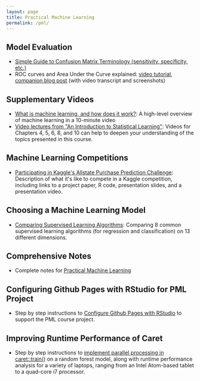 ```yaml
---
layout: page
title: Practical Machine Learning
permalink: /pml/
---
```


## Model Evaluation

- [Simple Guide to Confusion Matrix Terminology (sensitivity, specificity, etc.)](http://www.dataschool.io/simple-guide-to-confusion-matrix-terminology/)
- ROC curves and Area Under the Curve explained: [video tutorial](http://youtu.be/OAl6eAyP-yo), [companion blog post](http://www.dataschool.io/roc-curves-and-auc-explained/) (with video transcript and screenshots)

## Supplementary Videos

- [What is machine learning, and how does it work?](https://www.youtube.com/watch?v=elojMnjn4kk): A high-level overview of machine learning in a 10-minute video
- [Video lectures from "An Introduction to Statistical Learning"](http://www.dataschool.io/15-hours-of-expert-machine-learning-videos/): Videos for Chapters 4, 5, 6, 8, and 10 can help to deepen your understanding of the topics presented in this course.

## Machine Learning Competitions

- [Participating in Kaggle's Allstate Purchase Prediction Challenge](http://www.dataschool.io/kaggle-allstate-purchase-prediction-challenge/): Description of what it's like to compete in a Kaggle competition, including links to a project paper, R code, presentation slides, and a presentation video.

## Choosing a Machine Learning Model

- [Comparing Supervised Learning Algorithms](http://www.dataschool.io/comparing-supervised-learning-algorithms/): Comparing 8 common supervised learning algorithms (for regression and classification) on 13 different dimensions.

## Comprehensive Notes

- Complete notes for [Practical Machine Learning](http://sux13.github.io/DataScienceSpCourseNotes/)

## Configuring Github Pages with RStudio for PML Project 

- Step by step instructions to [Configure Github Pages with RStudio](https://github.com/lgreski/datasciencectacontent/blob/master/markdown/pml-ghPagesSetup.md) to support the PML course project. 

## Improving Runtime Performance of Caret 

- Step by step instructions to [implement parallel processing in caret::train()](https://github.com/lgreski/datasciencectacontent/blob/master/markdown/pml-randomForestPerformance.md) on a random forest model, along with runtime performance analysis for a variety of laptops, ranging from an Intel Atom-based tablet to a quad-core i7 processor.  
